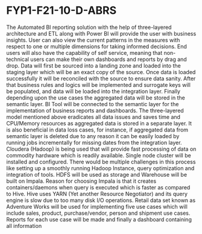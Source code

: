 # FYP1-F21-10-D-ABRS
The Automated BI reporting solution with the help of three-layered architecture and ETL along with Power BI will provide the user with business insights. User can also view the current patterns in the measures with respect to one or multiple dimensions for taking informed decisions. End users will also have the capability of self service, meaning that non-technical users can make their own dashboards and reports by drag and drop.
Data will first be sourced into a landing zone and loaded into the staging layer which will be an exact copy of the source. Once data is loaded successfully it will be reconciled with the source to ensure data sanity. After that business rules and logics will be implemented and surrogate keys will be populated, and data will be loaded into the integration layer. Finally depending upon the use cases the aggregated data will be stored in the semantic layer. BI Tool will be connected to the semantic layer for the implementation of business reports and dashboards.
The three-layered model mentioned above eradicates all data issues and saves time and CPU/Memory resources as aggregated data is stored in a separate layer. It is also beneficial in data loss cases, for instance, if aggregated data from semantic layer is deleted due to any reason it can be easily loaded by running jobs incrementally for missing dates from the integration layer.
Cloudera (Hadoop) is being used that will provide fast processing of data on commodity hardware which is readily available. Single node cluster will be installed and configured. There would be multiple challenges in this process like setting up a smoothly running Hadoop Instance, query optimization and integration of tools. HDFS will be used as storage and Warehouse will be built on Impala. Reason for choosing Impala is that it creates containers/daemons when query is executed which is faster as compared to Hive. Hive uses YARN (Yet another Resource Negotiator) and its query engine is slow due to too many disk I/O operations.
Retail data set known as Adventure Works will be used for implementing five use cases which will include sales, product, purchase/vendor, person and shipment use cases. Reports for each use case will be made and finally a dashboard containing all information
